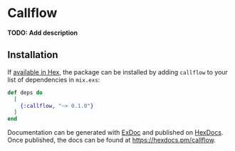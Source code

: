 # Callflow

**TODO: Add description**

## Installation

If [available in Hex](https://hex.pm/docs/publish), the package can be installed
by adding `callflow` to your list of dependencies in `mix.exs`:

```elixir
def deps do
  [
    {:callflow, "~> 0.1.0"}
  ]
end
```

Documentation can be generated with [ExDoc](https://github.com/elixir-lang/ex_doc)
and published on [HexDocs](https://hexdocs.pm). Once published, the docs can
be found at <https://hexdocs.pm/callflow>.

